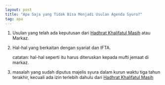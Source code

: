 ```yaml
---
layout: post
title: "Apa Saja yang Tidak Bisa Menjadi Usulan Agenda Syuro?"
tag: apa
---  
```


1. Usulan yang telah ada keputusan dari [Hadhrat Khalifatul Masih](/kamus/khalifatul-masih.html) atau Markaz. 

2. Hal-hal yang berkaitan dengan syariat dan IFTA. 

   catatan: hal-hal seperti itu harus diteruskan kepada mufti jemaat di markaz. 

3. masalah yang sudah diputus majelis syura dalam kurun waktu tiga tahun terakhir, kecuali ada izin terlebih dahulu dari [Hadhrat Khalifatul Masih](/kamus/khalifatul-masih.html)


